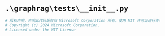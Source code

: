 # `.\graphrag\tests\__init__.py`

```py
# 版权声明，声明此代码版权归 Microsoft Corporation 所有，使用 MIT 许可证进行许可
# Copyright (c) 2024 Microsoft Corporation.
# Licensed under the MIT License
```